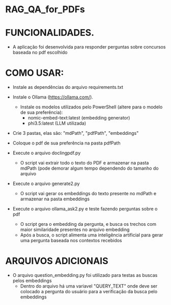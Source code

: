 # RAG_QA_for_PDFs

# FUNCIONALIDADES.
  - A aplicação foi desenvolvida para responder perguntas sobre concursos baseada no pdf escolhido

# COMO USAR:
  - Instale as dependências do arquivo requirements.txt
    
  - Instale o Ollama (https://ollama.com/).
    - Instale os modelos utilizados pelo PowerShell (altere para o modelo de sua preferência):
      - nomic-embed-text:latest (embedding generator)
      - phi3.5:latest (LLM utilizada)
 
  - Crie 3 pastas, elas são: "mdPath", "pdfPath", "embeddings"
        
  - Coloque o pdf de sua preferência na pasta pdfPath
    
  - Execute o arquivo doclingpdf.py
    - O script vai extrair todo o texto do PDF e armazenar na pasta mdPath (pode demorar algum tempo dependendo do tamanho do arquivo
      
  - Execute o arquivo generate2.py
    - O script vai gerar os embeddings do texto presente no mdPath e armazenar na pasta embeddings
      
  - Execute o arquivo ollama_ask2.py e teste fazendo perguntas sobre o pdf
    - O script gera o embedding da pergunta, e busca os trechos com maior similaridade presentes no arquivo embedding
    - Após a busca, o script alimenta uma inteligência artificial para gerar uma pergunta baseada nos contextos recebidos
   
# ARQUIVOS ADICIONAIS
 - O arquivo question_embedding.py foi utilizado para testas as buscas pelos embeddings
   - Dentro do arquivo há uma variavel "QUERY_TEXT" onde deve ser colocado a pergunta do usuário para a verificação da busca pelo embeddings
         
